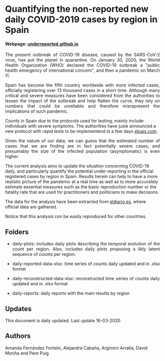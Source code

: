 # Quantifying the non-reported new daily COVID-2019 cases by region in Spain 

#### Webpage: [underreported.github.io](https://underreported.github.io/)

<p align="justify"> The present outbreak of  COVID-19 disease, caused by the SARS-CoV-2 virus, has put the planet in quarantine. On January 30, 2020, the World Health Organization (WHO) declared the COVID-19 outbreak a "public health emergency of international concern", and then a pandemic on March 11.</p>

<p align="justify"> Spain has become the fifth country worldwide with more infected cases, officially registering over 13 thousand cases in a short time. Although many critical and severe measures have been considered from the authorities to lessen the impact of the outbreak and help flatten the curve, they rely on numbers that could be unreliable and therefore misrepresent the implications of such pandemic. </p>

Counts in Spain due to the protocols used for testing, mainly include individuals with severe symptoms. The authorities have juste announced a new protocol with rapid tests to be implementend in a few days [elpais.com](https://elpais.com/sociedad/2020-03-18/el-numero-de-personas-contagiadas-por-coronavirus-crece-hasta-las-13716-un-18-mas-que-hace-un-dia.html).

<p align="justify"> Given the nature of our data, we can guess that the estimated number of cases that we are finding are in fact potentially severe cases, and presumably the size of the infected population (asymptomatic) is even higher.</p>

The current analysis aims to update the situation concerning COVID-19 daily, and particularly quantify the potential under-reporting in the official registered cases by region in Spain. Results herein can help to have a more realistic picture of the pandemic at a real time as well as to more accurately estimate essential measures such as the basic reproduction number or the fatality rate that are used for practitioners and politicians to make decisions.</p>

The data for the analysis have been  extracted from [eldiario.es](https://www.eldiario.es/sociedad/Consulta-evolucion-coronavirus-expansion-Espana_0_1005099739.html#mapaccaa), where official data are gathered.

<p align="justify"> Notice that this analysis con be easily reproduced for other countries. </p>

## Folders

* <p align="justify"> daily-plots: includes daily plots describing the temporal evolution of the count per region. Also, includes daily plots proposing a likly latent sequence of counts per region. <p>

* <p align="justify"> daily-reported-data-xlsx: time series of counts daily updated and in .xlsx format <p>
  
* <p align="justify"> daily-reconstructed-data-xlsx: reconstructed time series of counts daily updated and in .xlsx format <p>
  
* <p align="justify"> daily-reports: daily reports with the main results by region <p>

## Updates
This document is daily updated. Last update 16-03-2020

## Authors
Amanda Fernández Fontelo, Alejandra Cabaña, Argimiro Arratia, David Moriña and Pere Puig
